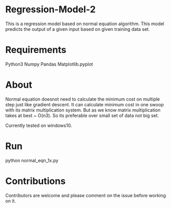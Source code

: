 # Regression-Model-2
This is a regression model based on normal equation algorithm.
This model predicts the output of a given input based on given training data set.


# Requirements
Python3
Numpy
Pandas
Matplotlib.pyplot


# About
Normal equation doesnot need to calculate the minimum cost on multiple step just like gradient descent. It can calculate minimum cost in one swoop with its matrix multiplication system. But as we know matrix multiplication takes at best ~ O(n3). So its preferable over small set of data not big set.

Currently tested on windows10.


# Run
python normal_eqn_1x.py


# Contributions
Contributors are welcome and please comment on the issue before working on it.
